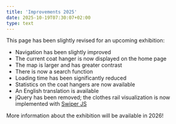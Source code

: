 ```yaml
---
title: 'Improvements 2025'
date: 2025-10-19T07:30:07+02:00
type: text
---
```


This page has been slightly revised for an upcoming exhibition:
* Navigation has been slightly improved
* The current coat hanger is now displayed on the home page
* The map is larger and has greater contrast
* There is now a search function
* Loading time has been significantly reduced
* Statistics on the coat hangers are now available
* An English translation is available
* jQuery has been removed; the clothes rail visualization is now implemented with [Swiper JS](https://swiperjs.com/)

More information about the exhibition will be available in 2026!
